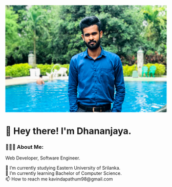 <html>
<body>
<img src = "profile.jpg">
  
<h1>👋  Hey there! I'm Dhananjaya.</h1>

<h3>👨🏻‍💻  About Me:</h3>

<p>Web Developer, Software Engineer.</P>
🔭 I’m currently studying Eastern University of Srilanka.<br>
🌱 I’m currently learning Bachelor of Computer Science.<br>
📫 How to reach me kavindapathum98@gmail.com<br>
</body>
</html>
